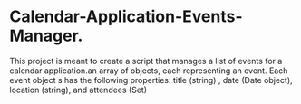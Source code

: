 # Calendar-Application-Events-Manager.
This project is meant to create a script that manages a list of  events for a calendar application.an array of objects, each representing an event. Each event object s has the following properties:  title (string) , date (Date object), location (string), and attendees (Set)
